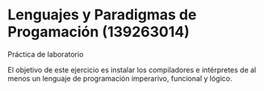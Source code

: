 # Lenguajes y Paradigmas de Progamación (139263014)

Práctica de laboratorio

El objetivo de este ejercicio es instalar los compiladores e intérpretes de al menos un lenguaje de programación imperarivo, funcional y lógico.
